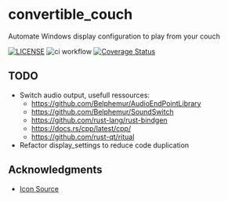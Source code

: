 # convertible_couch

Automate Windows display configuration to play from your couch

[![LICENSE](https://img.shields.io/badge/license-MIT-blue.svg)](LICENSE)
 ![ci workflow](https://github.com/drsanguin/convertible_couch/actions/workflows/ci.yml/badge.svg)
 [![Coverage Status](https://coveralls.io/repos/github/drsanguin/convertible_couch/badge.svg?branch=main)](https://coveralls.io/github/drsanguin/convertible_couch?branch=main)

## TODO
- Switch audio output, usefull ressources:
  - https://github.com/Belphemur/AudioEndPointLibrary
  - https://github.com/Belphemur/SoundSwitch
  - https://github.com/rust-lang/rust-bindgen
  - https://docs.rs/cpp/latest/cpp/
  - https://github.com/rust-qt/ritual
- Refactor display_settings to reduce code duplication

## Acknowledgments
- [Icon Source](https://www.flaticon.com/free-icon/couch_1010398)
